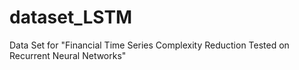 # dataset_LSTM
Data Set for "Financial Time Series Complexity Reduction Tested on Recurrent Neural Networks"

